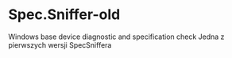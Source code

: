 # Spec.Sniffer-old
Windows base device diagnostic and specification check
Jedna z pierwszych wersji SpecSniffera
